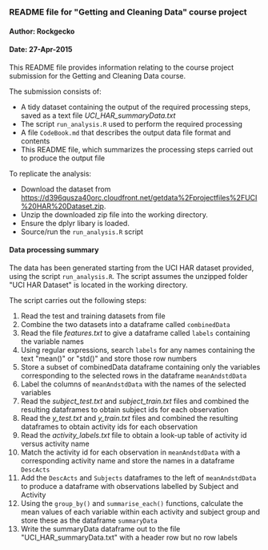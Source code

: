 ### README file for "Getting and Cleaning Data" course project

#### Author: Rockgecko
#### Date: 27-Apr-2015

This README file provides information relating to the course project submission for the Getting and Cleaning Data course.

The submission consists of:

* A tidy dataset containing the output of the required processing steps, saved as a text file *UCI_HAR_summaryData.txt*
* The script `run_analysis.R` used to perform the required processing
* A file `CodeBook.md` that describes the output data file format and contents
* This README file, which summarizes the processing steps carried out to produce the output file

To replicate the analysis:

* Download the dataset from https://d396qusza40orc.cloudfront.net/getdata%2Fprojectfiles%2FUCI%20HAR%20Dataset.zip. 
* Unzip the downloaded zip file into the working directory.
* Ensure the dplyr libary is loaded.
* Source/run the `run_analysis.R` script


#### Data processing summary
The data has been generated starting from the UCI HAR dataset provided, using the script `run_analysis.R`. The script assumes the unzipped folder "UCI HAR Dataset" is located in the working directory.

The script carries out the following steps:

1. Read the test and training datasets from file
2. Combine the two datasets into a dataframe called `combinedData`
3. Read the file *features.txt* to give a dataframe called `labels` containing the variable names
4. Using regular expressions, search `labels` for any names containing the text "mean()" or "std()" and store those row numbers
5. Store a subset of combinedData dataframe containing only the variables corresponding to the selected rows in the dataframe `meanAndstdData`
6. Label the columns of `meanAndstdData` with the names of the selected variables
7. Read the *subject_test.txt* and *subject_train.txt* files and combined the resulting dataframes to obtain subject ids for each observation
8. Read the *y_test.txt* and *y_train.txt* files and combined the resulting dataframes to obtain activity ids for each observation
9. Read the *activity_labels.txt* file to obtain a look-up table of activity id versus activity name
10. Match the activity id for each observation in `meanAndstdData` with a corresponding activity name and store the names in a dataframe `DescActs`
11. Add the `DescActs` and `Subjects` dataframes to the left of `meanAndstdData` to produce a dataframe with observations labelled by Subject and Activity
12. Using the `group_by()` and `summarise_each()` functions, calculate the mean values of each variable within each activity and subject group and store these as the dataframe `summaryData`
13. Write the summaryData dataframe out to the file "UCI_HAR_summaryData.txt" with a header row but no row labels